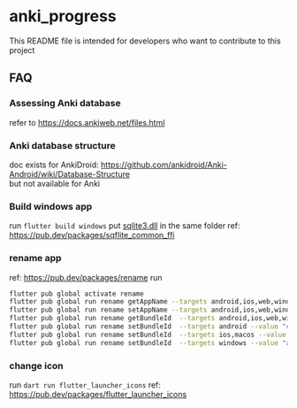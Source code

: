 # anki_progress

This README file is intended for developers who want to contribute to this project

## FAQ

### Assessing Anki database

refer to https://docs.ankiweb.net/files.html

### Anki database structure

doc exists for AnkiDroid: https://github.com/ankidroid/Anki-Android/wiki/Database-Structure  
but not available for Anki

### Build windows app

run `flutter build windows`
put [sqlite3.dll](https://github.com/tekartik/sqflite/raw/master/sqflite_common_ffi/lib/src/windows/sqlite3.dll)
in the same folder
ref: https://pub.dev/packages/sqflite_common_ffi

### rename app

ref: https://pub.dev/packages/rename
run

```bash
flutter pub global activate rename
flutter pub global run rename getAppName --targets android,ios,web,windows,macos,linux
flutter pub global run rename setAppName --targets android,ios,web,windows,macos,linux --value "Anki Visualizer"
flutter pub global run rename getBundleId  --targets android,ios,web,windows,macos,linux
flutter pub global run rename setBundleId  --targets android --value "com.rapid_rabbit.anki_visualizer"
flutter pub global run rename setBundleId  --targets ios,macos --value "com.rapidrabbit.anki_visualizer"
flutter pub global run rename setBundleId  --targets windows --value "anki-visualizer"
```

### change icon

run `dart run flutter_launcher_icons`
ref: https://pub.dev/packages/flutter_launcher_icons